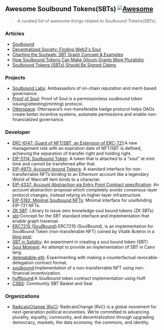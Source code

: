 ## Awesome Soulbound Tokens(SBTs) [![Awesome](https://cdn.rawgit.com/sindresorhus/awesome/d7305f38d29fed78fa85652e3a63e154dd8e8829/media/badge.svg)](https://github.com/sindresorhus/awesome) 

> A curated list of awesome things related to Soulbound Tokens(SBTs).

### Articles

- [Soulbound](https://vitalik.ca/general/2022/01/26/soulbound.html)
- [Decentralized Society: Finding Web3's Soul](https://papers.ssrn.com/sol3/papers.cfm?abstract_id=4105763)
- [Charting the Soulweb: SBT Graph Concept & Examples](https://mirror.xyz/nshuman.eth/PBDvwb1Vn_fonaa5xmQ5bOH-fFGQD1rgH67J-VFBGbs)
- [How Soulbound Tokens Can Make Gitcoin Grants More Pluralistic](https://gov.gitcoin.co/t/how-soulbound-tokens-can-make-gitcoin-grants-more-pluralistic/10077)
- [Soulbound Tokens (SBTs) Should Be Signed Claims](https://katelynsills.com/blockchain/soulbound-tokens/)

### Projects

- [Soulbound Labs](https://soulbound.xyz/): Ambassadors of on-chain reputation and merit-based governance.
- [Proof of Soul](https://www.proofofsoul.me/): Proof of Soul is a permissionless soulbound token issuing/attesting(minting) protocol.
- [Otterspace](https://www.otterspace.xyz/): Otterspace’s non-transferable badge protocol helps DAOs create better incentive systems, automate permissions and enable non-financialized governance.

### Developer

- [ERC-6147: Guard of NFT/SBT, an Extension of ERC-721](https://eips.ethereum.org/EIPS/eip-6147):A new management role with an expiration date of NFT/SBT is defined, achieving the separation of transfer right and holding right.
- [EIP-5114: Soulbound Token](https://eips.ethereum.org/EIPS/eip-5114): A token that is attached to a "soul" at mint time and cannot be transferred after that.
- [EIP-4973: Account-bound Tokens](https://eips.ethereum.org/EIPS/eip-4973): A standard interface for non-transferrable NFTs binding to an Ethereum account like a legendary World of Warcraft item binds to a character.
- [EIP-4337: Account Abstraction via Entry Point Contract specification](https://eips.ethereum.org/EIPS/eip-4337): An account abstraction proposal which completely avoids consensus-layer protocol changes, instead relying on higher-layer infrastructure.
- [EIP-5192: Minimal Soulbound NFTs](https://eips.ethereum.org/EIPS/eip-5192): Minimal interface for soulbinding EIP-721 NFTs.
- [ZK SBT](https://github.com/enricobottazzi/ZK-SBT): Library to issue zero knowledge soul bound tokens (ZK SBTs)
- [sbt](https://github.com/0xNSHuman/sbt):Concept for the SBT standard interface and implementation that enable graph traversal.
- [ERC721S (SoulBound)](https://github.com/SoulBoundProtocol/ERC721S):ERC721S (SoulBound), is an implementation for SoulBound Token (non-transferable NFT) coined by Vitalik Buterin in a [blog post](https://vitalik.ca/general/2022/01/26/soulbound.html).
- [SBT in Solidity](https://github.com/jamesbachini/Solidity-SBT-Soul-Bound-Token): An experiment in creating a soul bound token (SBT)
- [Soul Moment](https://github.com/ChecksFinance/soul-moment): An attempt to provide an implementation of SBT in Cairo lang
- [delegatable-eth](https://github.com/danfinlay/delegatable-eth): Experimenting with making a counterfactual revocable-delegation contract format.
- [soulbound](https://github.com/primitivefinance/soulbound):Implementation of a non-transferrable NFT using non-financial incentivization.
- [huffbound](https://github.com/PraneshASP/huffbound):A Soulbound token contract implementation using Huff
- [CSBS](https://github.com/PlanckerLabs/CSBS): Community SBT Basket and Seal

### Organizations

- [RadicalxChange (RxC)](https://www.radicalxchange.org/concepts/soulbound-tokens/): RadicalxChange (RxC) is a global movement for next-generation political economies. We’re committed to advancing plurality, equality, community, and decentralization through upgrading democracy, markets, the data economy, the commons, and identity.


